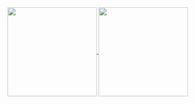 <a href="https://github.com/anuraghazra/github-readme-stats">
  <img height=200 align="center" src="https://github-readme-stats-gamma-azure-10.vercel.app/api?username=rjuniyy&show_icons=true&theme=merko&include_all_commits=true" />
</a>
<a href="https://github.com/anuraghazra/convoychat">
  <img height=200 align="center" src="https://github-readme-stats.vercel.app/api/top-langs?username=rjuniyy&layout=compact&langs_count=8&card_width=320&theme=merko" />
</a>
